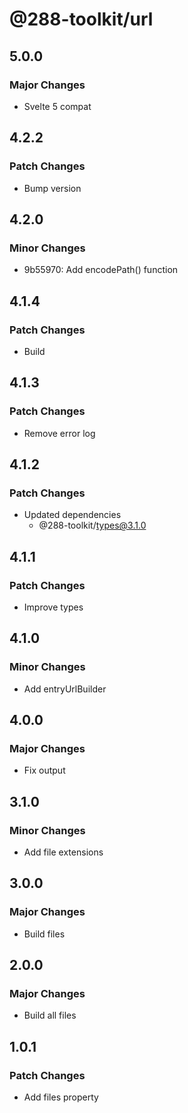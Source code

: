 # @288-toolkit/url

## 5.0.0

### Major Changes

- Svelte 5 compat

## 4.2.2

### Patch Changes

- Bump version

## 4.2.0

### Minor Changes

- 9b55970: Add encodePath() function

## 4.1.4

### Patch Changes

- Build

## 4.1.3

### Patch Changes

- Remove error log

## 4.1.2

### Patch Changes

- Updated dependencies
  - @288-toolkit/types@3.1.0

## 4.1.1

### Patch Changes

- Improve types

## 4.1.0

### Minor Changes

- Add entryUrlBuilder

## 4.0.0

### Major Changes

- Fix output

## 3.1.0

### Minor Changes

- Add file extensions

## 3.0.0

### Major Changes

- Build files

## 2.0.0

### Major Changes

- Build all files

## 1.0.1

### Patch Changes

- Add files property

